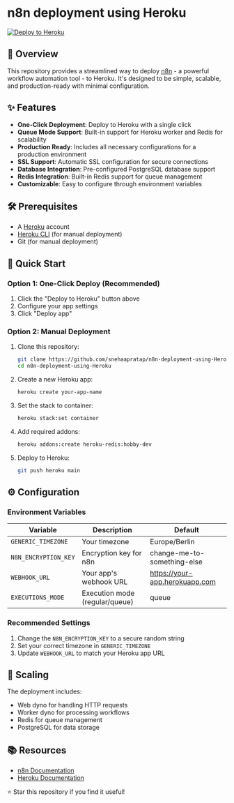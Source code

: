 # n8n deployment using Heroku


[![Deploy to Heroku](https://www.herokucdn.com/deploy/button.svg)](https://heroku.com/)

## 🚀 Overview

This repository provides a streamlined way to deploy [n8n](https://n8n.io/) - a powerful workflow automation tool - to Heroku. It's designed to be simple, scalable, and production-ready with minimal configuration.

## ✨ Features

- **One-Click Deployment**: Deploy to Heroku with a single click
- **Queue Mode Support**: Built-in support for Heroku worker and Redis for scalability
- **Production Ready**: Includes all necessary configurations for a production environment
- **SSL Support**: Automatic SSL configuration for secure connections
- **Database Integration**: Pre-configured PostgreSQL database support
- **Redis Integration**: Built-in Redis support for queue management
- **Customizable**: Easy to configure through environment variables

## 🛠️ Prerequisites

- A [Heroku](https://heroku.com) account
- [Heroku CLI](https://devcenter.heroku.com/articles/heroku-cli) (for manual deployment)
- Git (for manual deployment)

## 🚀 Quick Start

### Option 1: One-Click Deploy (Recommended)

1. Click the "Deploy to Heroku" button above
2. Configure your app settings
3. Click "Deploy app"

### Option 2: Manual Deployment

1. Clone this repository:
   ```bash
   git clone https://github.com/snehaapratap/n8n-deployment-using-Heroku.git
   cd n8n-deployment-using-Heroku
   ```

2. Create a new Heroku app:
   ```bash
   heroku create your-app-name
   ```

3. Set the stack to container:
   ```bash
   heroku stack:set container
   ```

4. Add required addons:
   ```bash
   heroku addons:create heroku-redis:hobby-dev
   ```

5. Deploy to Heroku:
   ```bash
   git push heroku main
   ```

## ⚙️ Configuration

### Environment Variables

| Variable | Description | Default |
|----------|-------------|---------|
| `GENERIC_TIMEZONE` | Your timezone | Europe/Berlin |
| `N8N_ENCRYPTION_KEY` | Encryption key for n8n | change-me-to-something-else |
| `WEBHOOK_URL` | Your app's webhook URL | https://your-app.herokuapp.com |
| `EXECUTIONS_MODE` | Execution mode (regular/queue) | queue |

### Recommended Settings

1. Change the `N8N_ENCRYPTION_KEY` to a secure random string
2. Set your correct timezone in `GENERIC_TIMEZONE`
3. Update `WEBHOOK_URL` to match your Heroku app URL

## 🔧 Scaling

The deployment includes:
- Web dyno for handling HTTP requests
- Worker dyno for processing workflows
- Redis for queue management
- PostgreSQL for data storage

## 📚 Resources

- [n8n Documentation](https://docs.n8n.io/)
- [Heroku Documentation](https://devcenter.heroku.com/)

⭐ Star this repository if you find it useful!
